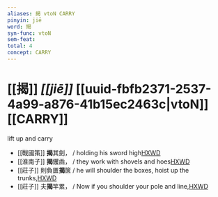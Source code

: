 ```yaml
---
aliases: 揭 vtoN CARRY
pinyin: jiē
word: 揭
syn-func: vtoN
sem-feat: 
total: 4
concept: CARRY 
---
```

# [[揭]] *[[jiē]]*  [[uuid-fbfb2371-2537-4a99-a876-41b15ec2463c|vtoN]] [[CARRY]]
lift up and carry
 - [[戰國策]] **揭**其劍， / holding his sword high[HXWD](https://hxwd.org/textview.html?location=KR2e0003_tls_148-2a.22)
 - [[淮南子]] **揭**钁臿，
                     / they work with shovels and hoes[HXWD](https://hxwd.org/textview.html?location=KR3j0010_tls_007-15a.3)
 - [[莊子]] 則負匱**揭**篋 / he will shoulder the boxes, hoist up the trunks,[HXWD](https://hxwd.org/textview.html?location=KR5c0126_tls_010-1a.8)
 - [[莊子]] 夫**揭**竿累， / Now if you shoulder your pole and line,[HXWD](https://hxwd.org/textview.html?location=KR5c0126_tls_026-3a.24)